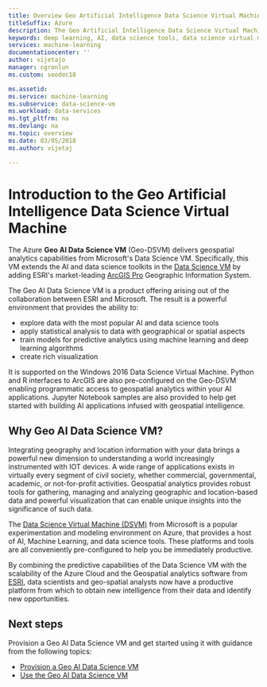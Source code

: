```yaml
---
title: Overview Geo Artificial Intelligence Data Science Virtual Machine
titleSuffix: Azure
description: The Geo Artificial Intelligence Data Science Virtual Machine provides ArcGIS Pro for working with geographic data. It also provides Python, R, and data science tookits for working with machine learning and artificial intelligence.
keywords: deep learning, AI, data science tools, data science virtual machine, geospatial analytics
services: machine-learning
documentationcenter: ''
author: vijetajo
manager: cgronlun
ms.custom: seodec18

ms.assetid: 
ms.service: machine-learning
ms.subservice: data-science-vm
ms.workload: data-services
ms.tgt_pltfrm: na
ms.devlang: na
ms.topic: overview
ms.date: 03/05/2018
ms.author: vijetaj

---
```


# Introduction to the Geo Artificial Intelligence Data Science Virtual Machine

The Azure **Geo AI Data Science VM** (Geo-DSVM) delivers geospatial analytics capabilities from Microsoft's Data Science VM. Specifically, this VM extends the AI and data science toolkits in the [Data Science VM](overview.md) by adding ESRI's market-leading [ArcGIS Pro](https://www.esri.com/arcgis/products/arcgis-pro/overview) Geographic Information System.

The Geo AI Data Science VM is a product offering arising out of the collaboration between ESRI and Microsoft. The result is a powerful environment that provides the ability to:

- explore data with the most popular AI and data science tools
- apply statistical analysis to data with geographical or spatial aspects
- train models for predictive analytics using machine learning and deep learning algorithms
- create rich visualization

It is supported on the Windows 2016 Data Science Virtual Machine. Python and R interfaces to ArcGIS are also pre-configured on the Geo-DSVM enabling programmatic access to geospatial analytics within your AI applications. Jupyter Notebook samples are also provided to help get started with building AI applications infused with geospatial intelligence.


## Why Geo AI Data Science VM? 

Integrating geography and location information with your data brings a powerful new dimension to understanding a world increasingly instrumented with IOT devices. A wide range of applications exists in virtually every segment of civil society, whether commercial, governmental, academic, or not-for-profit activities. Geospatial analytics provides robust tools for gathering, managing and analyzing geographic and location-based data and powerful visualization that can enable unique insights into the significance of such data. 

The [Data Science Virtual Machine (DSVM)](overview.md) from Microsoft is a popular experimentation and modeling environment on Azure, that provides a host of AI, Machine Learning, and data science tools. These platforms and tools are all conveniently pre-configured to help you be immediately productive. 

By combining the predictive capabilities of the Data Science VM with the scalability of the Azure Cloud and the Geospatial analytics software from [ESRI](https://www.esri.com), data scientists and geo-spatial analysts now have a productive platform from which to obtain new intelligence from their data and identify new opportunities. 


## Next steps

Provision a Geo AI Data Science VM and get started using it with guidance from the following topics:

* [Provision a Geo AI Data Science VM](provision-geo-ai-dsvm.md)
* [Use the Geo AI Data Science VM](use-geo-ai-dsvm.md)
